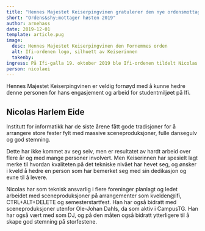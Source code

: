 ```yaml
---
title: "Hennes Majestet Keiserpingvinen gratulerer den nye ordensmottageren for høsten 2019"
short: "Ordens&shy;mottager høsten 2019"
author: arnehass
date: 2019-12-01
template: article.pug
image:
  desc: Hennes Majestet Keiserpingvinen den Fornemmes orden
  alt: Ifi-ordenen logo, silhuett av Keiserinnen
  takenby:
ingress: På Ifi-galla 19. oktober 2019 ble Ifi-ordenen tildelt Nicolas Harlem Eide.
person: nicolaei
---
```


Hennes Majestet Keiserpingvinen er veldig fornøyd med å kunne hedre denne personen for hans engasjement og arbeid for studentmiljøet på Ifi.

## Nicolas Harlem Eide

Institutt for informatikk har de siste årene fått gode tradisjoner for å arrangere store fester fylt med massive sceneproduksjoner, fulle dansegulv og god stemning.

Dette har ikke kommet av seg selv, men er resultatet av hardt arbeid over flere år og med mange personer involvert. Men Keiserinnen har spesielt lagt merke til hvordan kvaliteten på det tekniske nivået har hevet seg, og ønsker i kveld å hedre en person som har bemerket seg med sin dedikasjon og evne til å levere.

Nicolas har som teknisk ansvarlig i flere foreninger planlagt og ledet arbeidet med sceneproduksjoner på arrangementer som kvelden@ifi, CTRL+ALT+DELETE og semesterstartfest. Han har også bidratt med sceneproduksjoner utenfor Ole-Johan Dahls, da som aktiv i CampusTG. Han har også vært med som DJ, og på den måten også bidratt ytterligere til å skape god stemning på storfestene.

